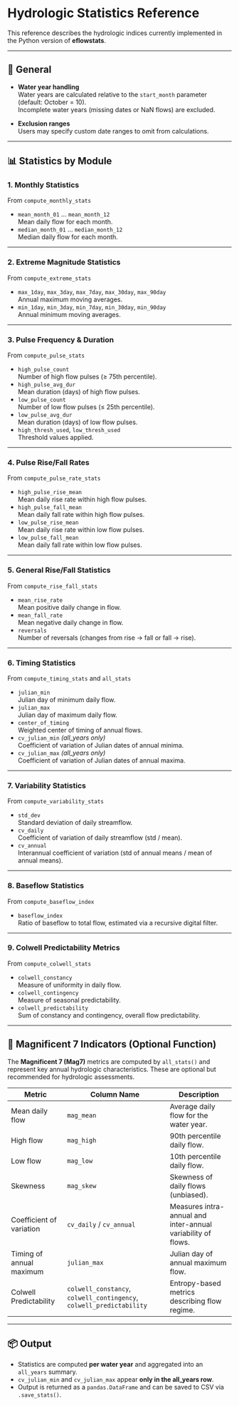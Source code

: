 # Hydrologic Statistics Reference

This reference describes the hydrologic indices currently implemented in the Python version of **eflowstats**.

---

## 📘 General

- **Water year handling**  
  Water years are calculated relative to the `start_month` parameter (default: October = 10).  
  Incomplete water years (missing dates or NaN flows) are excluded.

- **Exclusion ranges**  
  Users may specify custom date ranges to omit from calculations.

---

## 📊 Statistics by Module

### 1. **Monthly Statistics**
From `compute_monthly_stats`

- `mean_month_01` ... `mean_month_12`  
  Mean daily flow for each month.
- `median_month_01` ... `median_month_12`  
  Median daily flow for each month.

---

### 2. **Extreme Magnitude Statistics**
From `compute_extreme_stats`

- `max_1day`, `max_3day`, `max_7day`, `max_30day`, `max_90day`  
  Annual maximum moving averages.
- `min_1day`, `min_3day`, `min_7day`, `min_30day`, `min_90day`  
  Annual minimum moving averages.

---

### 3. **Pulse Frequency & Duration**
From `compute_pulse_stats`

- `high_pulse_count`  
  Number of high flow pulses (≥ 75th percentile).  
- `high_pulse_avg_dur`  
  Mean duration (days) of high flow pulses.  
- `low_pulse_count`  
  Number of low flow pulses (≤ 25th percentile).  
- `low_pulse_avg_dur`  
  Mean duration (days) of low flow pulses.  
- `high_thresh_used`, `low_thresh_used`  
  Threshold values applied.

---

### 4. **Pulse Rise/Fall Rates**
From `compute_pulse_rate_stats`

- `high_pulse_rise_mean`  
  Mean daily rise rate within high flow pulses.  
- `high_pulse_fall_mean`  
  Mean daily fall rate within high flow pulses.  
- `low_pulse_rise_mean`  
  Mean daily rise rate within low flow pulses.  
- `low_pulse_fall_mean`  
  Mean daily fall rate within low flow pulses.  

---

### 5. **General Rise/Fall Statistics**
From `compute_rise_fall_stats`

- `mean_rise_rate`  
  Mean positive daily change in flow.  
- `mean_fall_rate`  
  Mean negative daily change in flow.  
- `reversals`  
  Number of reversals (changes from rise → fall or fall → rise).

---

### 6. **Timing Statistics**
From `compute_timing_stats` and `all_stats`

- `julian_min`  
  Julian day of minimum daily flow.  
- `julian_max`  
  Julian day of maximum daily flow.  
- `center_of_timing`  
  Weighted center of timing of annual flows.  
- `cv_julian_min` *(all_years only)*  
  Coefficient of variation of Julian dates of annual minima.  
- `cv_julian_max` *(all_years only)*  
  Coefficient of variation of Julian dates of annual maxima.

---

### 7. **Variability Statistics**
From `compute_variability_stats`

- `std_dev`  
  Standard deviation of daily streamflow.  
- `cv_daily`  
  Coefficient of variation of daily streamflow (std / mean).  
- `cv_annual`  
  Interannual coefficient of variation (std of annual means / mean of annual means).

---

### 8. **Baseflow Statistics**
From `compute_baseflow_index`

- `baseflow_index`  
  Ratio of baseflow to total flow, estimated via a recursive digital filter.

---

### 9. **Colwell Predictability Metrics**
From `compute_colwell_stats`

- `colwell_constancy`  
  Measure of uniformity in daily flow.  
- `colwell_contingency`  
  Measure of seasonal predictability.  
- `colwell_predictability`  
  Sum of constancy and contingency, overall flow predictability.  

---

## 🌟 Magnificent 7 Indicators (Optional Function)
The **Magnificent 7 (Mag7)** metrics are computed by `all_stats()` and represent key annual hydrologic characteristics. These are optional but recommended for hydrologic assessments.

| Metric | Column Name | Description |
|--------|------------|-------------|
| Mean daily flow | `mag_mean` | Average daily flow for the water year. |
| High flow | `mag_high` | 90th percentile daily flow. |
| Low flow | `mag_low` | 10th percentile daily flow. |
| Skewness | `mag_skew` | Skewness of daily flows (unbiased). |
| Coefficient of variation | `cv_daily` / `cv_annual` | Measures intra-annual and inter-annual variability of flows. |
| Timing of annual maximum | `julian_max` | Julian day of annual maximum flow. |
| Colwell Predictability | `colwell_constancy`, `colwell_contingency`, `colwell_predictability` | Entropy-based metrics describing flow regime. |

---

## 📦 Output

- Statistics are computed **per water year** and aggregated into an `all_years` summary.  
- `cv_julian_min` and `cv_julian_max` appear **only in the all_years row**.  
- Output is returned as a `pandas.DataFrame` and can be saved to CSV via `.save_stats()`.
